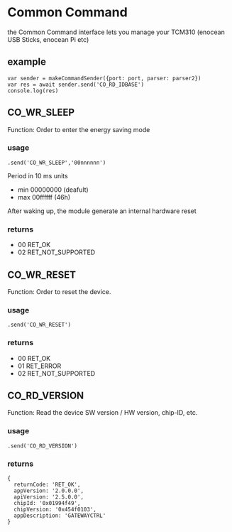# Common Command

the Common Command interface lets you manage your TCM310 (enocean USB Sticks, enocean Pi etc)

## example

    var sender = makeCommandSender({port: port, parser: parser2})
    var res = await sender.send('CO_RD_IDBASE')
    console.log(res)

## CO_WR_SLEEP

Function: Order to enter the energy saving mode

### usage

    .send('CO_WR_SLEEP','00nnnnnn')

Period in 10 ms units

* min 00000000 (deafult)
* max 00ffffff (46h)

After waking up, the module generate an
internal hardware reset

### returns

* 00 RET_OK
* 02 RET_NOT_SUPPORTED

## CO_WR_RESET

Function: Order to reset the device.

### usage

    .send('CO_WR_RESET')

### returns

* 00 RET_OK
* 01 RET_ERROR
* 02 RET_NOT_SUPPORTED

## CO_RD_VERSION

Function: Read the device SW version / HW version, chip-ID, etc.

### usage

    .send('CO_RD_VERSION')

### returns

    {
      returnCode: 'RET_OK',
      appVersion: '2.0.0.0',
      apiVersion: '2.5.0.0',
      chipId: '0x01994f49',
      chipVersion: '0x454f0103',
      appDescription: 'GATEWAYCTRL'
    }
